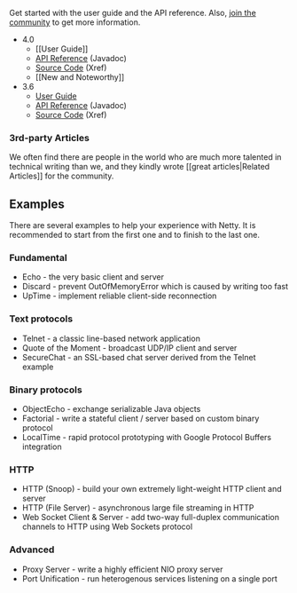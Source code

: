 Get started with the user guide and the API reference. Also, [join the community](http://netty.io/community.html) to get more information.

* 4.0
  * [[User Guide]]
  * [API Reference](http://netty.io/3.6/api/) (Javadoc)
  * [Source Code](http://netty.io/3.6/xref/) (Xref)
  * [[New and Noteworthy]]
* 3.6
  * [User Guide](http://netty.io/3.6/guide/)
  * [API Reference](http://netty.io/3.6/api/) (Javadoc)
  * [Source Code](http://netty.io/3.6/xref/) (Xref)

### 3rd-party Articles

We often find there are people in the world who are much more talented in technical writing than we, and they kindly wrote [[great articles|Related Articles]] for the community.

## Examples

There are several examples to help your experience with Netty. It is recommended to start from the first one and to finish to the last one.

### Fundamental

* Echo - the very basic client and server
* Discard - prevent OutOfMemoryError which is caused by writing too fast
* UpTime - implement reliable client-side reconnection

### Text protocols

* Telnet - a classic line-based network application
* Quote of the Moment - broadcast UDP/IP client and server
* SecureChat - an SSL-based chat server derived from the Telnet example

### Binary protocols

* ObjectEcho - exchange serializable Java objects
* Factorial - write a stateful client / server based on custom binary protocol
* LocalTime - rapid protocol prototyping with Google Protocol Buffers integration

### HTTP

* HTTP (Snoop) - build your own extremely light-weight HTTP client and server
* HTTP (File Server) - asynchronous large file streaming in HTTP
* Web Socket Client & Server - add two-way full-duplex communication channels to HTTP using Web Sockets protocol

### Advanced

* Proxy Server - write a highly efficient NIO proxy server
* Port Unification - run heterogenous services listening on a single port
